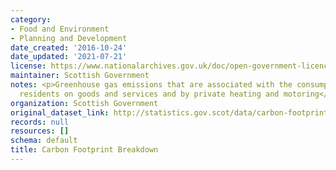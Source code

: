 ```yaml
---
category:
- Food and Environment
- Planning and Development
date_created: '2016-10-24'
date_updated: '2021-07-21'
license: https://www.nationalarchives.gov.uk/doc/open-government-licence/version/3/
maintainer: Scottish Government
notes: <p>Greenhouse gas emissions that are associated with the consumption by Scottish
  residents on goods and services and by private heating and motoring</p>
organization: Scottish Government
original_dataset_link: http://statistics.gov.scot/data/carbon-footprint-breakdown
records: null
resources: []
schema: default
title: Carbon Footprint Breakdown
---
```

